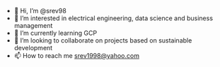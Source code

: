 - 👋 Hi, I’m @srev98
- 👀 I’m interested in electrical engineering, data science and business management
- 🌱 I’m currently learning GCP
- 💞️ I’m looking to collaborate on projects based on sustainable development
- 📫 How to reach me srev1998@yahoo.com

<!---
srev98/srev98 is a ✨ special ✨ repository because its `README.md` (this file) appears on your GitHub profile.
You can click the Preview link to take a look at your changes.
--->
